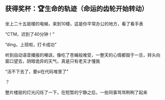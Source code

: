 ## 获得奖杯：🏆生命的轨迹（命运的齿轮开始转动）

坐上二十五层楼的电梯，来到10楼，这是你平常办公的地方，看了看手表

“CTM，迟到了40分钟！”

“ding，上班啦，打卡成功”

听到自动语音播报的嘲讽，像吃了苍蝇般难受，一整天的心情都毁于一旦，转头向窗口望去，阴暗诡异的天气，真是只有老天才懂我

“活不下去了，要si在代码堆里了”

？

整片楼层的灯光闪烁了一下，在短暂的宁静之后，一些同事骂骂咧咧了起来

